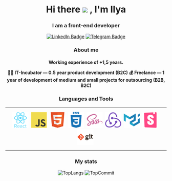 <h1 align="center">Hi there <img src="https://github.com/blackcater/blackcater/raw/main/images/Hi.gif" height="32"/> , I'm Ilya</h1>
<h3 align="center">I am a front-end developer</h3>
<div align="center">
  <a href="https://www.linkedin.com/in/chepelove/"><img src="https://img.shields.io/badge/LinkedIn-blue?style=for-the-badge&logo=linkedin&logoColor=white" alt="LinkedIn Badge"/></a>
  <a href="https://t.me/chepe1ove"><img src="https://img.shields.io/badge/Telegram-blue?style=for-the-badge&logo=telegram&logoColor=white" alt="Telegram Badge"/></a>
</div>

<h3 align="center">About me</h3>
<h4 align="center">Working experience of +1,5 years.

👨‍💻 IT-Incubator — 0.5 year product development (B2C)
💰 Freelance — 1 year of development of medium and small projects for outsourcing (B2B, B2C)</h4>

<h3 align="center">Languages and Tools </h3>

---

<div align="center">
  <img src="https://github.com/devicons/devicon/blob/master/icons/react/react-original-wordmark.svg" title="React" alt="React" width="50" height="50"/>&nbsp;
  <img src="https://github.com/devicons/devicon/blob/master/icons/javascript/javascript-original.svg" title="JavaScript" alt="JavaScript" width="50" height="50"/>&nbsp;
  <img src="https://github.com/devicons/devicon/blob/master/icons/html5/html5-original.svg" title="HTML5" alt="HTML" width="50" height="50"/>&nbsp;
  <img src="https://github.com/devicons/devicon/blob/master/icons/css3/css3-plain-wordmark.svg"  title="CSS3" alt="CSS" width="50" height="50"/>&nbsp;
  <img src="https://github.com/devicons/devicon/blob/master/icons/sass/sass-original.svg"  title="Sass" alt="Sass" width="50" height="50"/>&nbsp;
  <img src="https://github.com/devicons/devicon/blob/master/icons/redux/redux-original.svg" title="Redux" alt="Redux " width="50" height="50"/>&nbsp;
  <img src="https://github.com/devicons/devicon/blob/master/icons/materialui/materialui-original.svg" title="Material UI" alt="Material UI" width="50" height="50"/>&nbsp;
 <img src="https://github.com/devicons/devicon/blob/master/icons/storybook/storybook-original.svg" title="Storybook" alt="Storybook" width="50" height="50"/>&nbsp;
 <img src="https://github.com/devicons/devicon/blob/master/icons/git/git-original-wordmark.svg" title="Git" **alt="Git" width="50" height="50"/>&nbsp;
</div>

---

<h3 align="center">My stats</h3>
<div align="center">
<img alt="TopLangs" src="https://github-profile-summary-cards.vercel.app/api/cards/repos-per-language?username=chepeLove&theme=tokyonight"/>
<img alt="TopCommit" src="https://github-profile-summary-cards.vercel.app/api/cards/most-commit-language?username=chepeLove&theme=tokyonight"/>
</div>
